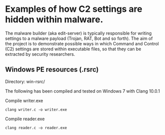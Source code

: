 # Examples of how C2 settings are hidden within malware.

The malware builder (aka edit-server) is typically responsible for writing settings to a malware payload (Trojan, RAT, Bot and so forth).
The aim of the project is to demonstrate possible ways in which Command and Control (C2) settings are stored within executable files, so that they can be extracted by security researchers. 

## Windows PE resources (.rsrc)
Directory: win-rsrc/

The following has been compiled and tested on Windows 7 with Clang 10.0.1

Compile writer.exe

``` clang writer.c -o writer.exe ```

Compile reader.exe

``` clang reader.c -o reader.exe ```

